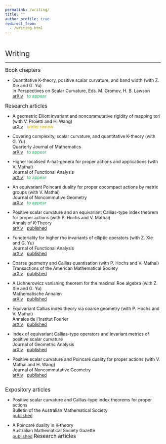 ```yaml
---
permalink: /writing/
title: ""
author_profile: true
redirect_from: 
  - /writing.html
---   
```

<hr style="height:1pt; visibility:hidden;" />
<hr style="height:1pt; visibility:hidden;" />

<span style="font-size:1.7em; font-weight:410;">Writing</span>
<hr style="height:1pt;"/>

<span style="font-size:1.2em; font-weight:410;">Book chapters</span>  

* Quantitative K-theory, positive scalar curvature, and band width (with Z. Xie and G. Yu)  
In <span style="font-weight:410">Perspectives on Scalar Curvature</span>, Eds. M. Gromov, H. B. Lawson  
[arXiv](https://arxiv.org/abs/2010.01749)&nbsp;<span style="color:#E7E7E7;">\|</span>&nbsp;<span style="color:#27AE60;">to appear</span>


<span style="font-size:1.2em; font-weight:410;">Research articles</span>  

<!-- Colours: #D4AC0D(under review), #27AE60(to appear) -->

* A geometric Elliott invariant and noncommutative rigidity of mapping
  tori (with V. Proietti and H. Wang)  
[arXiv](https://arxiv.org/abs/2207.06840)&nbsp;<span style="color:#E7E7E7;">\|</span>&nbsp;<span style="color:#D4AC0D;">under review</span>

* Covering complexity, scalar curvature, and quantitative K-theory (with G. Yu)  
<span style="font-weight:410">Quarterly Journal of Mathematics</span>  
[arXiv](https://arxiv.org/abs/2203.15003)&nbsp;<span style="color:#E7E7E7;">\|</span>&nbsp;<span style="color:#27AE60;">to appear</span>

* Higher localised A-hat-genera for proper actions and applications (with V. Mathai)  
<span style="font-weight:410">Journal of Functional Analysis</span>  
[arXiv](https://arxiv.org/abs/2108.01838)&nbsp;<span style="color:#E7E7E7;">\|</span>&nbsp;<span style="color:#27AE60;">to appear</span>

* An equivariant Poincaré duality for proper cocompact actions by matrix groups (with V. Mathai)   
<span style="font-weight:410">Journal of Noncommutive Geometry</span>  
[arXiv](https://arxiv.org/abs/2009.13695)&nbsp;<span style="color:#E7E7E7;">\|</span>&nbsp;<span style="color:#27AE60;">to appear</span>

* Positive scalar curvature and an equivariant Callias-type index theorem for proper actions (with P. Hochs and V. Mathai)  
<span style="font-weight:410">Annals of K-Theory</span>  
[arXiv](https://arxiv.org/abs/2001.07336)&nbsp;<span style="color:#E7E7E7;">\|</span>&nbsp;[published](https://msp.org/akt/2021/6-2/p03.xhtml)

* Functoriality for higher rho invariants of elliptic operators (with Z. Xie and G. Yu)  
<span style="font-weight:410">Journal of Functional Analysis</span>  
[arXiv](https://arxiv.org/abs/2005.01933)&nbsp;<span style="color:#E7E7E7;">\|</span>&nbsp;[published](https://www.sciencedirect.com/science/article/abs/pii/S0022123621000483)

* Coarse geometry and Callias quantisation (with P. Hochs and V. Mathai)  
<span style="font-weight:410">Transactions of the American Mathematical Society</span>  
[arXiv](https://arxiv.org/abs/1909.11815)&nbsp;<span style="color:#E7E7E7;">\|</span>&nbsp;[published](https://www.ams.org/journals/tran/2021-374-04/S0002-9947-2021-08202-1/)

* A Lichnerowicz vanishing theorem for the maximal Roe algebra (with Z. Xie and G. Yu)  
<span style="font-weight:410">Mathematische Annalen</span>  
[arXiv](https://arxiv.org/abs/1905.12299)&nbsp;<span style="color:#E7E7E7;">\|</span>&nbsp;[published](https://link.springer.com/article/10.1007/s00208-021-02333-0)

* Equivariant Callias index theory via coarse geometry (with P. Hochs and V. Mathai)  
<span style="font-weight:410">Annales de l'Institut Fourier</span>  
[arXiv](https://arxiv.org/abs/1902.07391)&nbsp;<span style="color:#E7E7E7;">\|</span>&nbsp;[published](https://aif.centre-mersenne.org/articles/10.5802/aif.3445/)

* Index of equivariant Callias-type operators and invariant metrics of positive scalar curvature  
<span style="font-weight:410">Journal of Geometric Analysis</span>  
[arXiv](https://arxiv.org/abs/1803.05558)&nbsp;<span style="color:#E7E7E7;">\|</span>&nbsp;[published](https://link.springer.com/article/10.1007/s12220-019-00249-5)

* Positive scalar curvature and Poincaré duality for proper actions (with V. Mathai and H. Wang)  
<span style="font-weight:410">Journal of Noncommutative Geometry</span>  
[arXiv](https://arxiv.org/abs/1609.01404)&nbsp;<span style="color:#E7E7E7;">\|</span>&nbsp;[published](https://www.ems-ph.org/journals/show_abstract.php?issn=1661-6952&vol=13&iss=4&rank=5)
<hr style="height:1pt; visibility:hidden;" />

<span style="font-size:1.2em; font-weight:410;">Expository articles</span>

* Positive scalar curvature and Callias-type index theorems for proper actions  
<span style="font-weight:410">Bulletin of the Australian Mathematical Society</span>  
[published](https://www.cambridge.org/core/journals/bulletin-of-the-australian-mathematical-society/article/positive-scalar-curvature-and-calliastype-index-theorems-for-proper-actions/E00F408F43847215516DD8296E2477D2)

* A Poincaré duality in K-theory  
<span style="font-weight:410">Australian Mathematical Society Gazette</span>  
[published](https://www.austms.org.au/Publ/Gazette/2017/Mar17/TechGuo.pdf)
<span style="font-size:1.2em; font-weight:410;">Research articles</span>  